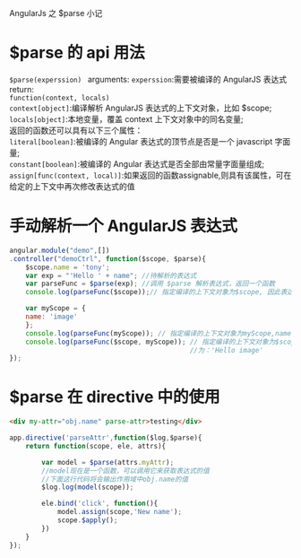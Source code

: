 AngularJs 之 $parse 小记

# $parse 的 api 用法
`$parse(experssion) `
  arguments: 
  	`experssion`:需要被编译的 AngularJS 表达式   
  return:   
	`function(context, locals)`   
	 	`context[object]`:编译解析 AngularJS 表达式的上下文对象，比如 $scope;   
	 	`locals[object]`:本地变量，覆盖 context 上下文对象中的同名变量;   
  返回的函数还可以具有以下三个属性：   
  	`literal[boolean]`:被编译的 Angular 表达式的顶节点是否是一个 javascript 字面量;   
  	`constant[boolean]`:被编译的 Angular 表达式是否全部由常量字面量组成;   
  	`assign[func(context, local)]`:如果返回的函数assignable,则具有该属性，可在给定的上下文中再次修改表达式的值 

# 手动解析一个 AngularJS 表达式
```javascript
angular.module("demo",[])
.controller("demoCtrl", function($scope, $parse){
    $scope.name = 'tony';
    var exp = "'Hello ' + name"; //待解析的表达式
    var parseFunc = $parse(exp); //调用 $parse 解析表达式，返回一个函数
    console.log(parseFunc($scope));// 指定编译的上下文对象为$scope, 因此表达中 name 变量被替换为 tony,结果输出为：'Hello tony'

    var myScope = {
	name: 'image'
    };
    console.log(parseFunc(myScope)); // 指定编译的上下文对象为myScope,name 变量被替换为 image,结果输出为：'Hello image'
    console.log(parseFunc($scope, myScope)); // 指定编译的上下文对象为$scope,但是$scope中 name 变量值被myScope覆盖了,结果输出
                                             //为：'Hello image'
}); 
```

# $parse 在 directive 中的使用
```html
<div my-attr="obj.name" parse-attr>testing</div>
```
```javascript
app.directive('parseAttr',function($log,$parse){
    return function(scope, ele, attrs){

        var model = $parse(attrs.myAttr);
        //model现在是一个函数，可以调用它来获取表达式的值
        //下面这行代码将会输出作用域中obj.name的值 
        $log.log(model(scope));

        ele.bind('click', function(){
        	model.assign(scope,'New name');
        	scope.$apply();
        })
    }
});
```
